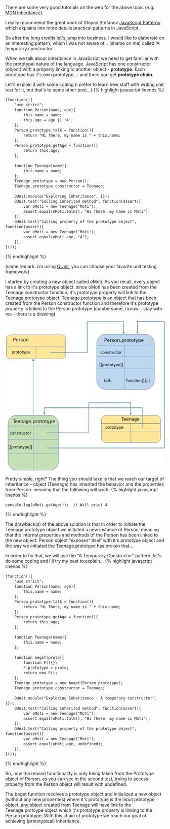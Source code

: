 
There are some very good tutorials on the web for the above topic (e.g. [MDN Inheritance](https://developer.mozilla.org/en-US/docs/Web/JavaScript/Inheritance_and_the_prototype_chain)).

I really recommend the great book of Stoyan Stefanov [JavaScript Patterns](http://shop.oreilly.com/product/9780596806767.do) which explains into more details practical patterns in JavaScript.

So after the long credits let's jump into business. I would like to elaborate on an interesting pattern, which i was not aware of... (shame on me) called 'A temporary constructor'.

When we talk about inheritance in JavaScript we need to get familiar with the prototypal nature of the language. JavaScript has one constructor (object) with a property linking to another object - **prototype**. Each prototype has it's own prototype.... and there you get **prototype chain**.

Let's explain it with some coding (i prefer to learn new staff with writing unit test for it, but that's to some other post...)
{% highlight javascript linenos %}

    (function(){
	    "use strict";
	    function Person(name, age){
		    this.name = name;
		    this.age = age || '4';
	    };
	    Person.prototype.talk = function(){
		    return "Hi There, my name is " + this.name;
	    };
	    Person.prototype.getAge = function(){
		    return this.age;
	    };
	    
	    function Teenage(name){
		    this.name = name;		    		   
	    };
	    Teenage.prototype = new Person();
	    Teenage.prototype.constructor = Teenage;
	    
		QUnit.module("Exploring Inheritance", {});
		QUnit.test("Calling inherited method", function(assert){
			var oMoti = new Teenage("Moti");
			assert.equal(oMoti.talk(), "Hi There, my name is Moti");
		});
		QUnit.test("Calling property of the prototype object", function(assert){
			var oMoti = new Teenage("Moti");
			assert.equal(oMoti.age, "4");	
		});
	}());
{% endhighlight %}

(some remark: i'm using [QUnit](https://qunitjs.com/), you can choose your favorite unit testing framework)

I started by creating a new object called oMoti. As you recall, every object has a link to it's prototype object. since oMoti has been created from the Teenage constructor function, it's prototype property will link to the Teenage.prototype object.
Teenage.prototype is an object that has been created from the Person constructor function and therefore it's prototype property is linked to the  Person prototype (cumbersome, i know... stay with me - there is a drawing)

 ![enter image description here](../images/posts/om.jpg)

Pretty simple, right? 
The thing you should take is that we reach our target of inheritance - object (Teenage) has inherited the behavior and the properties from Person. meaning that the following will work:
{% highlight javascript linenos %}

    console.log(oMoti.getAge());  // Will print 4
{% endhighlight %}

The drawback(s) of the above solution is that in order to initiate the Teenage prototype object we initiated a new instance of Person, meaning that the internal properties and methods of the Person has been linked to the new object.
Person object "exposes" itself with it's prototype object and the way we initiated the Teenage.prototype has broken that...

In order to fix that, we will use the "A Temporary Constructor" pattern. let's do some coding and i'll try my best to explain...
{% highlight javascript linenos %}

    (function(){
	    "use strict";
	    function Person(name, age){
		    this.name = name;
	    };
	    Person.prototype.talk = function(){
		    return "Hi There, my name is " + this.name;
	    };
	    Person.prototype.getAge = function(){
		    return this.age;
	    };
	    
	    function Teenage(name){
		    this.name = name;		    		   
	    };

	    function beget(proto){
	    	function F(){};
	    	F.prototype = proto;
	    	return new F();
	    };
	    Teenage.prototype = new beget(Person.prototype);
	    Teenage.prototype.constructor = Teenage;
	    
		QUnit.module("Exploring Inheritance - A temporary constructor", {});
		QUnit.test("Calling inherited method", function(assert){
			var oMoti = new Teenage("Moti");
			assert.equal(oMoti.talk(), "Hi There, my name is Moti");
		});
		QUnit.test("Calling property of the prototype object", function(assert){
			var oMoti = new Teenage("Moti");
			assert.equal(oMoti.age, undefined);	
		});
	}());
{% endhighlight %}

So, now the reused functionality is only being taken from the Prototype object of Person. as you can see in the second test, trying to access property from the Person object will result with undefined.

The beget function receives a prototype object and initialized a new object (without any new properties) where it's prototype is the input prototype object. any object created from Teenage will have link to the Teenage.protoype object which it's prototype property is linking to the Person prototype. With this chain of prototype we reach our goal of achieving (prototypical) inheritance.  